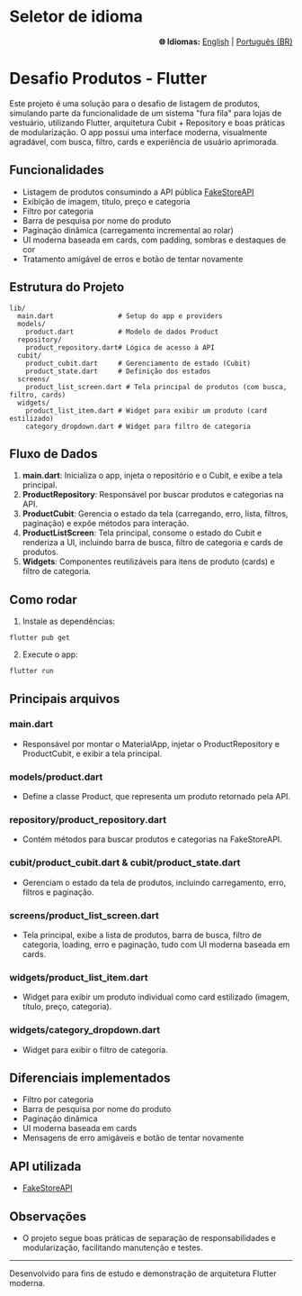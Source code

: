 # Seletor de idioma
<p align="right">
  <b>🌐 Idiomas:</b>
  <a href="README.md">English</a> |
  <a href="README.pt-br.md">Português (BR)</a>
</p>


# Desafio Produtos - Flutter

Este projeto é uma solução para o desafio de listagem de produtos, simulando parte da funcionalidade de um sistema "fura fila" para lojas de vestuário, utilizando Flutter, arquitetura Cubit + Repository e boas práticas de modularização. O app possui uma interface moderna, visualmente agradável, com busca, filtro, cards e experiência de usuário aprimorada.

## Funcionalidades
- Listagem de produtos consumindo a API pública [FakeStoreAPI](https://fakestoreapi.com/products)
- Exibição de imagem, título, preço e categoria
- Filtro por categoria
- Barra de pesquisa por nome do produto
- Paginação dinâmica (carregamento incremental ao rolar)
- UI moderna baseada em cards, com padding, sombras e destaques de cor
- Tratamento amigável de erros e botão de tentar novamente


## Estrutura do Projeto

```
lib/
  main.dart                # Setup do app e providers
  models/
    product.dart           # Modelo de dados Product
  repository/
    product_repository.dart# Lógica de acesso à API
  cubit/
    product_cubit.dart     # Gerenciamento de estado (Cubit)
    product_state.dart     # Definição dos estados
  screens/
    product_list_screen.dart # Tela principal de produtos (com busca, filtro, cards)
  widgets/
    product_list_item.dart # Widget para exibir um produto (card estilizado)
    category_dropdown.dart # Widget para filtro de categoria
```


## Fluxo de Dados
1. **main.dart**: Inicializa o app, injeta o repositório e o Cubit, e exibe a tela principal.
2. **ProductRepository**: Responsável por buscar produtos e categorias na API.
3. **ProductCubit**: Gerencia o estado da tela (carregando, erro, lista, filtros, paginação) e expõe métodos para interação.
4. **ProductListScreen**: Tela principal, consome o estado do Cubit e renderiza a UI, incluindo barra de busca, filtro de categoria e cards de produtos.
5. **Widgets**: Componentes reutilizáveis para itens de produto (cards) e filtro de categoria.


## Como rodar
1. Instale as dependências:
  ```
  flutter pub get
  ```
2. Execute o app:
  ```
  flutter run
  ```

## Principais arquivos

### main.dart
- Responsável por montar o MaterialApp, injetar o ProductRepository e ProductCubit, e exibir a tela principal.

### models/product.dart
- Define a classe Product, que representa um produto retornado pela API.

### repository/product_repository.dart
- Contém métodos para buscar produtos e categorias na FakeStoreAPI.

### cubit/product_cubit.dart & cubit/product_state.dart
- Gerenciam o estado da tela de produtos, incluindo carregamento, erro, filtros e paginação.


### screens/product_list_screen.dart
- Tela principal, exibe a lista de produtos, barra de busca, filtro de categoria, loading, erro e paginação, tudo com UI moderna baseada em cards.

### widgets/product_list_item.dart
- Widget para exibir um produto individual como card estilizado (imagem, título, preço, categoria).

### widgets/category_dropdown.dart
- Widget para exibir o filtro de categoria.


## Diferenciais implementados
- Filtro por categoria
- Barra de pesquisa por nome do produto
- Paginação dinâmica
- UI moderna baseada em cards
- Mensagens de erro amigáveis e botão de tentar novamente

## API utilizada
- [FakeStoreAPI](https://fakestoreapi.com/products)

## Observações
- O projeto segue boas práticas de separação de responsabilidades e modularização, facilitando manutenção e testes.

---

Desenvolvido para fins de estudo e demonstração de arquitetura Flutter moderna.
